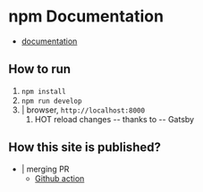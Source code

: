 # npm Documentation

* [documentation](content/nav.yml)

## How to run

1. `npm install`
2. `npm run develop`
3. | browser, `http://localhost:8000`
   1. HOT reload changes -- thanks to -- Gatsby

## How this site is published?
* | merging PR
  * [Github action](https://github.com/npm/documentation/actions/workflows/publish.yml)
